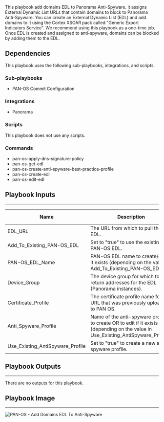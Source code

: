 This playbook add domains EDL to Panorama Anti-Spyware. It assigns External Dynamic List URLs that contain domains to block to Panorama Anti-Spyware. You can create an External Dynamic List (EDL) and add domains to it using the Cortex XSOAR pack called "Generic Export Indicators Service".
We recommend using this playbook as a one-time job. Once EDL is created and assigned to anti-spyware, domains can be blocked by adding them to the EDL.

## Dependencies

This playbook uses the following sub-playbooks, integrations, and scripts.

### Sub-playbooks

* PAN-OS Commit Configuration

### Integrations

* Panorama

### Scripts

This playbook does not use any scripts.

### Commands

* pan-os-apply-dns-signature-policy
* pan-os-get-edl
* pan-os-create-anti-spyware-best-practice-profile
* pan-os-create-edl
* pan-os-edit-edl

## Playbook Inputs

---

| **Name** | **Description** | **Default Value** | **Required** |
| --- | --- | --- | --- |
| EDL_URL | The URL from which to pull the EDL. |  | Required |
| Add_To_Existing_PAN-OS_EDL | Set to "true" to use the existing PAN-OS EDL. |  | Optional |
| PAN-OS_EDL_Name | PAN-OS EDL name to create/edit if it exists \(depending on the value in Add_To_Existing_PAN-OS_EDL\). |  | Required |
| Device_Group | The device group for which to return addresses for the EDL \(Panorama instances\).<br/> |  | Optional |
| Certificate_Profile | The certificate profile name for the URL that was previously uploaded to PAN OS.<br/> |  | Optional |
| Anti_Spyware_Profile | Name of the anti-spyware profile to create OR to edit if it exists \(depending on the value in Use_Existing_AntiSpyware_Profile\). |  | Required |
| Use_Existing_AntiSpyware_Profile | Set to "true" to create a new anti-spyware profile. |  | Optional |

## Playbook Outputs

---
There are no outputs for this playbook.

## Playbook Image

---
![PAN-OS - Add Domains EDL To Anti-Spyware](../doc_files/PAN-OS_-_Add_Domains_EDL_To_Anti-Spyware.png)
